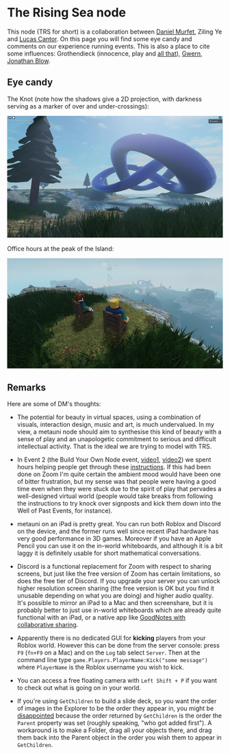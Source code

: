 # The Rising Sea node

This node (TRS for short) is a collaboration between [Daniel Murfet](http://therisingsea.org/), Ziling Ye and [Lucas Cantor](https://www.lucascantormusic.com/). On this page you will find some eye candy and comments on our experience running events. This is also a place to cite some influences: Grothendieck (innocence, play and [all that](https://kongliang.wordpress.com/2010/02/27/hello-world/)), [Gwern](https://www.gwern.net/index), [Jonathan Blow](https://www.youtube.com/watch?v=qWFScmtiC44).

## Eye candy

The Knot (note how the shadows give a 2D projection, with darkness serving as a marker of over and under-crossings):

![](knot1_sml.png)

Office hours at the peak of the Island:

![](officehours_tiny.png)

## Remarks

Here are some of DM's thoughts:

* The potential for beauty in virtual spaces, using a combination of visuals, interaction design, music and art, is much undervalued. In my view, a metauni node should aim to synthesise this kind of beauty with a sense of play and an unapologetic commitment to serious and difficult intellectual activity. That is the ideal we are trying to model with TRS.

* In Event 2 (the Build Your Own Node event, [video1](https://youtu.be/TDmMeR6O350), [video2](https://youtu.be/W0SIAygiITs)) we spent hours helping people get through these [instructions](http://metauni.org/posts/make-your-own/make-your-own). If this had been done on Zoom I'm quite certain the ambient mood would have been one of bitter frustration, but my sense was that people were having a good time even when they were stuck due to the spirit of play that pervades a well-designed virtual world (people would take breaks from following the instructions to try knock over signposts and kick them down into the Well of Past Events, for instance).

* metauni on an iPad is pretty great. You can run both Roblox and Discord on the device, and the former runs well since recent iPad hardware has very good performance in 3D games. Moreover if you have an Apple Pencil you can use it on the in-world whiteboards, and although it is a bit laggy it is definitely usable for short mathematical conversations.

* Discord is a functional replacement for Zoom with respect to sharing screens, but just like the free version of Zoom has certain limitations, so does the free tier of Discord. If you upgrade your server you can unlock higher resolution screen sharing (the free version is OK but you find it unusable depending on what you are doing) and higher audio quality. It's possible to mirror an iPad to a Mac and then screenshare, but it is probably better to just use in-world whiteboards which are already quite functional with an iPad, or a native app like [GoodNotes with collaborative sharing](https://medium.goodnotes.com/link-sharing-share-documents-adb36f99c583).

* Apparently there is no dedicated GUI for **kicking** players from your Roblox world. However this can be done from the server console: press `F9` (`fn+F9` on a  Mac) and on the `Log` tab select `Server`. Then at the command line type `game.Players.PlayerName:Kick("some message")` where `PlayerName` is the Roblox username you wish to kick.

* You can access a free floating camera with `Left Shift + P` if you want to check out what is going on in your world.

* If you're using `GetChildren` to build a slide deck, so you want the order of images in the Explorer to be the order they appear in, you might be [disappointed](https://developer.roblox.com/en-us/api-reference/function/Instance/GetChildren) because the order returned by `GetChildren` is the order the `Parent` property was set (roughly speaking, "who got added first"). A workaround is to make a Folder, drag all your objects there, and drag them back into the Parent object in the order you wish them to appear in `GetChildren`.
